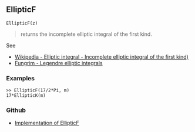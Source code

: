 ## EllipticF

```
EllipticF(z)
```

> returns the incomplete elliptic integral of the first kind. 
   

See
* [Wikipedia - Elliptic integral - Incomplete elliptic integral of the first kind)](https://en.wikipedia.org/wiki/Elliptic_integral#Incomplete_elliptic_integral_of_the_first_kind)
* [Fungrim - Legendre elliptic integrals](http://fungrim.org/topic/Legendre_elliptic_integrals/)

### Examples

```
>> EllipticF(17/2*Pi, m)
17*EllipticK(m)
```


### Github

* [Implementation of EllipticF](https://github.com/axkr/symja_android_library/blob/master/symja_android_library/matheclipse-core/src/main/java/org/matheclipse/core/builtin/EllipticIntegrals.java#L232) 

